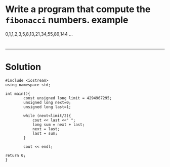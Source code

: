 # Write a program that compute the `fibonacci` numbers. example 
0,1,1,2,3,5,8,13,21,34,55,89,144 ...
#
---
# Solution
    #include <iostream>
    using namespace std;

    int main(){
            const unsigned long limit = 4294967295;
            unsigned long next=0;
            unsigned long last=1;

            while (next<limit/2){
                cout << last <<" ";
                long sum = next + last;
                next = last;
                last = sum;
            }

            cout << endl;

    return 0;
    }
